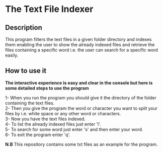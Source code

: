 # The Text File Indexer  
## Description  
This program filters the text files in a given folder directory
and indexes them enabling the user to show the already indexed files and retrieve the files containing a specific word i.e. the user can search for a specific word easily.

## How to use it  
**The interactive experience is easy and clear in the console but here is some detailed steps to use the program**

1- When you run the program you should give it the directory of the folder containing the text files.  
2- Then you give the program the word or character you want to split your files by i.e. white space or any other word or characters.  
3- Now you have the text files indexed.  
4- To list the already indexed files just enter 'l'.  
5- To search for some word just enter 's' and then enter your word.  
6- To exit the program enter 'q'.  

**N.B** This repository contains some txt files as an example for the program.  
  
  
